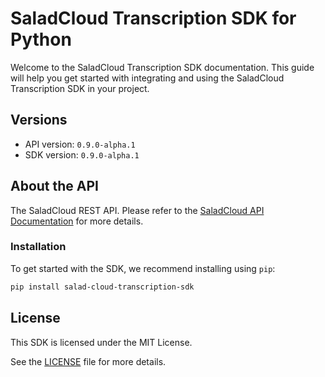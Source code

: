 # SaladCloud Transcription SDK for Python

Welcome to the SaladCloud Transcription SDK documentation. This guide will help you get started with integrating and using the SaladCloud Transcription SDK in your project.

## Versions

- API version: `0.9.0-alpha.1`
- SDK version: `0.9.0-alpha.1`

## About the API

The SaladCloud REST API. Please refer to the [SaladCloud API Documentation](https://docs.salad.com/api-reference) for more details.

### Installation

To get started with the SDK, we recommend installing using `pip`:

```bash
pip install salad-cloud-transcription-sdk
```

## License

This SDK is licensed under the MIT License.

See the [LICENSE](LICENSE) file for more details.
